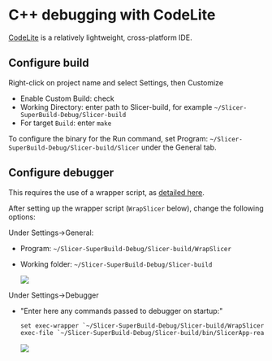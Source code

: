 # C++ debugging with CodeLite

[CodeLite](https://www.codelite.org) is a relatively lightweight, cross-platform IDE.

## Configure build

Right-click on project name and select Settings, then Customize

- Enable Custom Build: check
- Working Directory: enter path to Slicer-build, for example `~/Slicer-SuperBuild-Debug/Slicer-build`
- For target `Build`: enter `make`

To configure the binary for the Run command, set Program: `~/Slicer-SuperBuild-Debug/Slicer-build/Slicer` under the General tab.

## Configure debugger

This requires the use of a wrapper script, as [detailed here](linuxcpp.md#gdb-debug-by-using-exec-wrapper).

After setting up the wrapper script (`WrapSlicer` below), change the following options:

Under Settings->General:

- Program: `~/Slicer-SuperBuild-Debug/Slicer-build/WrapSlicer`
- Working folder: `~/Slicer-SuperBuild-Debug/Slicer-build`

    ![](https://github.com/Slicer/Slicer/releases/download/docs-resources/debugging_codelite_1.png)

Under Settings->Debugger

- "Enter here any commands passed to debugger on startup:"

    ```txt
    set exec-wrapper `~/Slicer-SuperBuild-Debug/Slicer-build/WrapSlicer`
    exec-file `~/Slicer-SuperBuild-Debug/Slicer-build/bin/SlicerApp-real`
    ```

    ![](https://github.com/Slicer/Slicer/releases/download/docs-resources/debugging_codelite_2.png)
